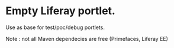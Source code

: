 # Empty Liferay portlet.

Use as base for test/poc/debug portlets.

Note : not all Maven dependecies are free (Primefaces, Liferay EE)
